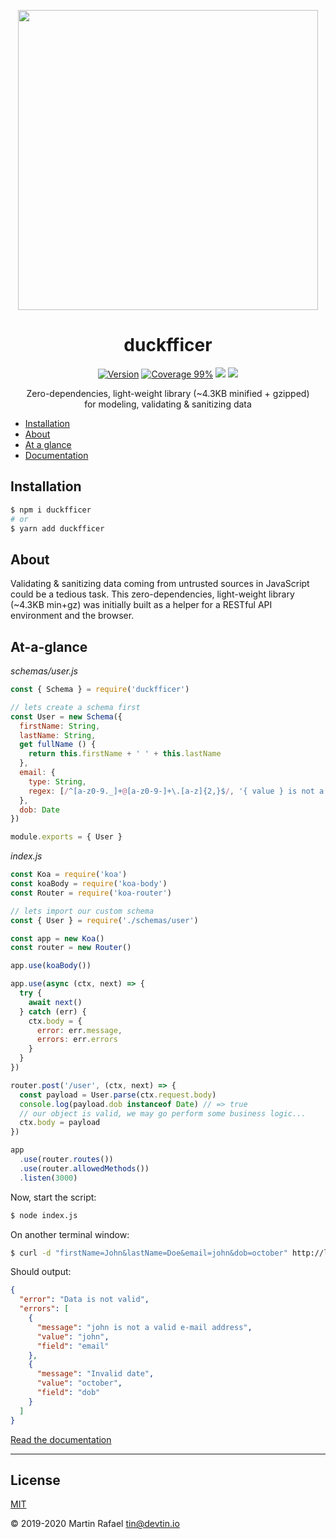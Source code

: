 <p align="center"><img align="center" width="480" src="https://repository-images.githubusercontent.com/228456718/f4767e00-61e6-11ea-964a-7b02d8dcb48f"/></p>

<div align="center"><h1 align="center">duckfficer</h1></div>

<p align="center">
<a href="https://www.npmjs.com/package/duckfficer" target="_blank"><img src="https://img.shields.io/npm/v/duckfficer.svg" alt="Version"></a>
<a href="https://htmlpreview.github.io/?https://github.com/devtin/duckfficer/blob/master/coverage/lcov-report/index.html"><img src="https://img.shields.io/badge/coverage-99%25-green" alt="Coverage 99%"></a>
<a href="/test/features"><img src="https://github.com/devtin/duckfficer/workflows/test/badge.svg"></a>
<a href="https://opensource.org/licenses" target="_blank"><img src="https://img.shields.io/badge/License-MIT-brightgreen.svg"></a>
</p>

<p align="center">
Zero-dependencies, light-weight library (~4.3KB minified + gzipped)<br>
for modeling, validating & sanitizing data
</p>

- [Installation](#installation)
- [About](#about)
- [At a glance](#at-a-glance)
- [Documentation](https://devtin.github.io/duckfficer)

## Installation

```sh
$ npm i duckfficer
# or
$ yarn add duckfficer
```

## About

Validating & sanitizing data coming from untrusted sources in JavaScript could be a tedious task. This
zero-dependencies, light-weight library (~4.3KB min+gz) was initially built as a helper for a RESTful API
environment and the browser.

## At-a-glance



*schemas/user.js*

```js
const { Schema } = require('duckfficer')

// lets create a schema first
const User = new Schema({
  firstName: String,
  lastName: String,
  get fullName () {
    return this.firstName + ' ' + this.lastName
  },
  email: {
    type: String,
    regex: [/^[a-z0-9._]+@[a-z0-9-]+\.[a-z]{2,}$/, '{ value } is not a valid e-mail address']
  },
  dob: Date
})

module.exports = { User }
```

*index.js*

```js
const Koa = require('koa')
const koaBody = require('koa-body')
const Router = require('koa-router')

// lets import our custom schema
const { User } = require('./schemas/user')

const app = new Koa()
const router = new Router()

app.use(koaBody())

app.use(async (ctx, next) => {
  try {
    await next()
  } catch (err) {
    ctx.body = {
      error: err.message,
      errors: err.errors
    }
  }
})

router.post('/user', (ctx, next) => {
  const payload = User.parse(ctx.request.body)
  console.log(payload.dob instanceof Date) // => true
  // our object is valid, we may go perform some business logic...
  ctx.body = payload
})

app
  .use(router.routes())
  .use(router.allowedMethods())
  .listen(3000)
```

Now, start the script:

```sh
$ node index.js
```

On another terminal window:

```sh
$ curl -d "firstName=John&lastName=Doe&email=john&dob=october" http://localhost:3000/user
```
Should output:

```json
{
  "error": "Data is not valid",
  "errors": [
    {
      "message": "john is not a valid e-mail address",
      "value": "john",
      "field": "email"
    },
    {
      "message": "Invalid date",
      "value": "october",
      "field": "dob"
    }
  ]
}
```




[Read the documentation](https://devtin.github.io/duckfficer)

* * *

## License

[MIT](https://opensource.org/licenses/MIT)

&copy; 2019-2020 Martin Rafael <tin@devtin.io>

